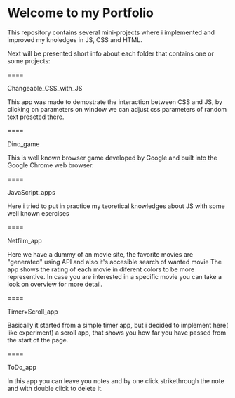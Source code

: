 # Welcome to my Portfolio


This repository contains several mini-projects where i implemented and improved my knoledges in JS, CSS and HTML.

Next will be presented short info about each folder that contains one or some projects:

====

Changeable_CSS_with_JS

This app was made to demostrate the interaction between  CSS and JS, by clicking on parameters on window we can adjust css parameters of random text preseted there.

====

Dino_game

This is well known browser game developed by Google and built into the Google Chrome web browser.

====

JavaScript_apps

Here i tried to put in practice my teoretical knowledges about JS with some well known esercises

====

Netfilm_app

Here we have a dummy of an movie site, the favorite movies are "generated" using API and also it's accesible search of wanted movie
The app shows the rating of each movie in diferent colors to be more representive. In case you are interested in a specific movie you can take a look on overview for more detail.

====

Timer+Scroll_app

Basically it started from a simple timer app, but i decided  to implement here( like experiment) a scroll app, that shows you how far you have passed from the start of the page.

====

ToDo_app

In this app you can leave you notes and by one click strikethrough the note and with double click to delete it.
